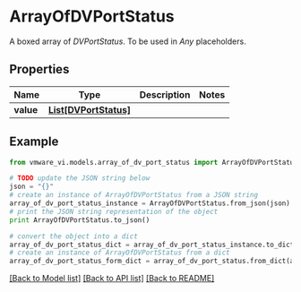 # ArrayOfDVPortStatus

A boxed array of *DVPortStatus*. To be used in *Any* placeholders. 

## Properties
Name | Type | Description | Notes
------------ | ------------- | ------------- | -------------
**value** | [**List[DVPortStatus]**](DVPortStatus.md) |  | 

## Example

```python
from vmware_vi.models.array_of_dv_port_status import ArrayOfDVPortStatus

# TODO update the JSON string below
json = "{}"
# create an instance of ArrayOfDVPortStatus from a JSON string
array_of_dv_port_status_instance = ArrayOfDVPortStatus.from_json(json)
# print the JSON string representation of the object
print ArrayOfDVPortStatus.to_json()

# convert the object into a dict
array_of_dv_port_status_dict = array_of_dv_port_status_instance.to_dict()
# create an instance of ArrayOfDVPortStatus from a dict
array_of_dv_port_status_form_dict = array_of_dv_port_status.from_dict(array_of_dv_port_status_dict)
```
[[Back to Model list]](../README.md#documentation-for-models) [[Back to API list]](../README.md#documentation-for-api-endpoints) [[Back to README]](../README.md)


